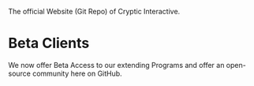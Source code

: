 The official Website (Git Repo) of Cryptic Interactive. 

# Beta Clients
We now offer Beta Access to our extending Programs and offer an open-source community here on GitHub.
